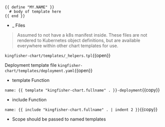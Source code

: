
```
{{ define "MY.NAME" }}
  # body of template here
{{ end }}
```
 - _ Files
 >Assumed to not have a k8s manifest inside. These files are not rendered to Kubernetes object definitions, but are available everywhere within other chart templates for use.

 `kingfisher-chart/templates/_helpers.tpl`{{open}}

 Deployment template file `kingfisher-chart/templates/deployment.yaml`{{open}}

 - template Function

 `name: {{ template "kingfisher-chart.fullname" . }}-deployment`{{copy}}

 - include Function

 `name: {{ include "kingfisher-chart.fullname" . | indent 2 }}`{{copy}}

- Scope should be passed to named templates
